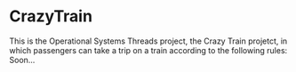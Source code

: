 # CrazyTrain
This is the Operational Systems Threads project, the Crazy Train projetct, in which passengers can take a trip on a train according to the following rules:
Soon...
